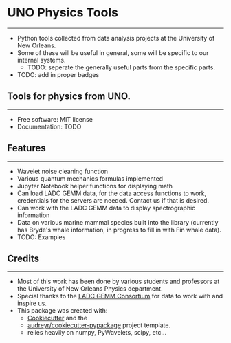 # UNO Physics Tools
-------------------
- Python tools collected from data analysis projects at the University of New Orleans.
- Some of these will be useful in general, some will be specific to our internal systems.
  - TODO: seperate the generally useful parts from the specific parts.
- TODO: add in proper badges

## Tools for physics from UNO.
------------------------------
- Free software: MIT license
- Documentation: TODO

## Features
--------
- Wavelet noise cleaning function
- Various quantum mechanics formulas implemented
- Jupyter Notebook helper functions for displaying math
- Can load LADC GEMM data, for the data access functions to work, credentials for the servers are needed. Contact us if that is desired. 
- Can work with the LADC GEMM data to display spectrographic information
- Data on various marine mammal species built into the library (currently has Bryde's whale information, in progress to fill in with Fin whale data).
- TODO: Examples

## Credits
-------
- Most of this work has been done by various students and professors at the University of New Orleans Physics department.
- Special thanks to the [LADC GEMM Consortium](http://www.ladcgemm.org/) for data to work with and inspire us.
- This package was created with:
  - [Cookiecutter](https://github.com/audreyr/cookiecutter) and the
  - [audreyr/cookiecutter-pypackage](https://github.com/audreyr/cookiecutter-pypackage) project template.
  - relies heavily on numpy, PyWavelets, scipy, etc...
